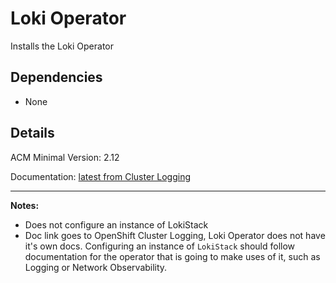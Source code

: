 # Loki Operator
Installs the Loki Operator

## Dependencies
  - None

## Details
ACM Minimal Version: 2.12

Documentation: [latest from Cluster Logging](https://docs.redhat.com/en/documentation/red_hat_openshift_logging/latest/html/installing_logging/installing-logging#install-loki-operator-cli_installing-logging)

---
**Notes:**
  - Does not configure an instance of LokiStack
  - Doc link goes to OpenShift Cluster Logging, Loki Operator does not have it's own docs.  Configuring an instance of `LokiStack` should follow documentation for the operator that is going to make uses of it, such as Logging or Network Observability.
